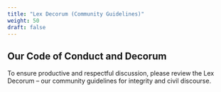 ```yaml
---
title: "Lex Decorum (Community Guidelines)"
weight: 50
draft: false
---
```


## Our Code of Conduct and Decorum

To ensure productive and respectful discussion, please review the Lex Decorum – our community guidelines for integrity and civil discourse.